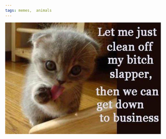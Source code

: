 ```yaml
---
tags: memes,  animals
---
```


![badasscat](https://raw.githubusercontent.com/muneer78/muneer78.github.io/master/images/catslapper.jpeg)



